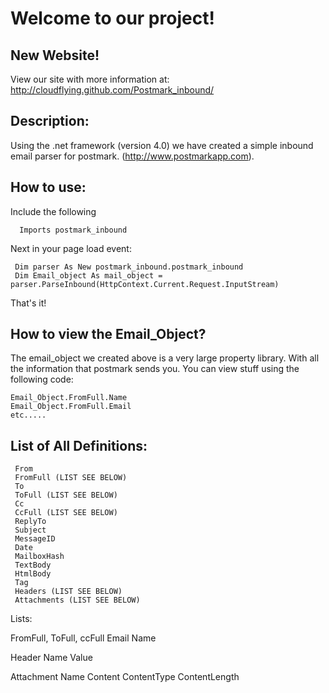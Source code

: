 Welcome to our project!
=============

New Website!
---------
View our site with more information at: http://cloudflying.github.com/Postmark_inbound/

Description:
--------
Using the .net framework (version 4.0) we have created a simple inbound email parser for postmark. (http://www.postmarkapp.com).

How to use:
--------

Include the following

      Imports postmark_inbound

Next in your page load event:

     Dim parser As New postmark_inbound.postmark_inbound
     Dim Email_object As mail_object = parser.ParseInbound(HttpContext.Current.Request.InputStream)

That's it!

How to view the Email_Object?
----------------

The email_object we created above is a very large property library. With all the information that postmark sends you. You can view stuff using the following code:

	Email_Object.FromFull.Name
	Email_Object.FromFull.Email
	etc.....


List of All Definitions:
---------------

     From 
     FromFull (LIST SEE BELOW)
     To
     ToFull (LIST SEE BELOW)
     Cc 
     CcFull (LIST SEE BELOW)
     ReplyTo 
     Subject 
     MessageID 
     Date
     MailboxHash 
     TextBody 
     HtmlBody 
     Tag 
     Headers (LIST SEE BELOW)
     Attachments (LIST SEE BELOW)


Lists:

FromFull, ToFull, ccFull
     Email
     Name

Header
     Name
     Value

Attachment
     Name
     Content
     ContentType
     ContentLength